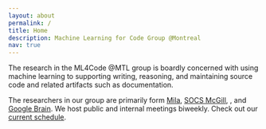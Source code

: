 ```yaml
---
layout: about
permalink: /
title: Home
description: Machine Learning for Code Group @Montreal
nav: true
---
```


The research in the ML4Code @MTL group is boardly concerned with using machine learning to supporting writing, reasoning, and maintaining source code and related artifacts such as documentation.

The researchers in our group are primarily form [Mila](https://mila.quebec), [SOCS McGill](https://www.cs.mcgill.ca), , and [Google Brain](https://research.google/teams/brain/). We host public and internal meetings biweekly. Check out our [current schedule](/meetings/).
